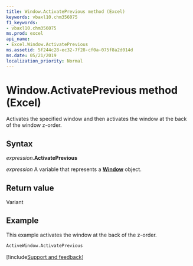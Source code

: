 ```yaml
---
title: Window.ActivatePrevious method (Excel)
keywords: vbaxl10.chm356075
f1_keywords:
- vbaxl10.chm356075
ms.prod: excel
api_name:
- Excel.Window.ActivatePrevious
ms.assetid: 5f244c28-ec32-7f28-cf0a-075f8a2d014d
ms.date: 05/21/2019
localization_priority: Normal
---
```



# Window.ActivatePrevious method (Excel)

Activates the specified window and then activates the window at the back of the window z-order.


## Syntax

_expression_.**ActivatePrevious**

_expression_ A variable that represents a **[Window](Excel.Window.md)** object.


## Return value

Variant


## Example

This example activates the window at the back of the z-order.

```vb
ActiveWindow.ActivatePrevious
```




[!include[Support and feedback](~/includes/feedback-boilerplate.md)]